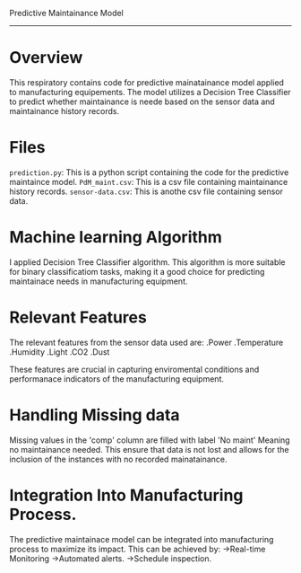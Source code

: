 Predictive Maintainance Model

---------------------------------------------------------------------
Overview
========================================================
This respiratory contains code for predictive mainatainance model applied to manufacturing equipements. The model utilizes a Decision Tree Classifier to predict whether maintainance is neede based on the sensor data and maintainance history records.

Files
========================================================
`prediction.py`: This is a python script containing the code for the predictive maintaince model.
`PdM_maint.csv`: This is a csv file containing maintainance history records.
`sensor-data.csv`: This is anothe csv file containing sensor data.

Machine learning Algorithm
===========================================
I applied Decision Tree Classifier algorithm. This algorithm is more suitable for binary classificatiom tasks, making it a good choice for predicting maintainace needs in manufacturing equipment.

Relevant Features
=================================================================
The relevant features from the sensor data used are:
.Power
.Temperature
.Humidity
.Light
.CO2
.Dust

These features are crucial in capturing enviromental conditions and performanace indicators of the manufacturing equipment.

Handling Missing data
========================================================
Missing values in the 'comp' column are filled with label 'No maint' Meaning no maintainance needed. This ensure that data is not lost and allows for the inclusion of the instances with no recorded mainatainance.

Integration Into Manufacturing Process.
============================================================================
The predictive maintainace model can be integrated into manufacturing process to maximize its impact. This can be achieved by:
 ->Real-time Monitoring
 ->Automated alerts.
 ->Schedule inspection.
